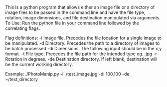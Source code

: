 This is a python program that allows either an image file or a directory of image files to be passed in the command line and have the file type, rotation, image dimensions, and file destination manipulated via arguments.
To Use:
Run the python file in your command line followed by the correlating flags.

Flag definitions:
-i
	Image file. Precedes the file location for a single image to be manipulated.
-d
	Directory. Precedes the path to a directory of images to be batch processed
-di
	Dimensions. The following input should be in the x,y format.
-t
	File type. Precedes the file path for the intended type eg. .jpg
-r
	Rotation in degrees.
-de
	Destination directory. If left blank, destination will be the current working directory.

Example:
./PhotoManip.py -i ./test_image.jpg -di 100,100 -de ~/test_directory

